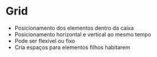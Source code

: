 # Grid 

* Posicionamento dos elementos dentro da caixa 
* Posicionamento horizontal e vertical ao mesmo tempo 
* Pode ser flexivel ou fixo 
* Cria espaços para elementos filhos habitarem  